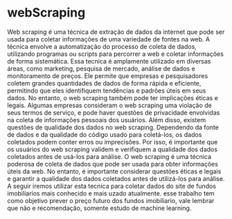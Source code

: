 # webScraping

Web scraping é uma técnica de extração de dados da internet que pode ser usada para coletar informações de uma variedade de fontes na web. A técnica envolve a 
automatização do processo de coleta de dados, utilizando programas ou scripts para percorrer a web e coletar informações de forma sistemática.
Essa tecnica é amplamente utilizado em diversas áreas, como marketing, pesquisa de mercado, análise de dados e monitoramento de preços. Ele permite que empresas e 
pesquisadores coletem grandes quantidades de dados de forma rápida e eficiente, permitindo que eles identifiquem tendências e padrões úteis em seus dados.
No entanto, o web scraping também pode ter implicações éticas e legais. Algumas empresas consideram o web scraping uma violação de seus termos de serviço, e pode haver
questões de privacidade envolvidas na coleta de informações pessoais dos usuários.
Além disso, existem questões de qualidade dos dados no web scraping. Dependendo da fonte de dados e da qualidade do código usado para coletá-los, os dados coletados
podem conter erros ou imprecisões. Por isso, é importante que os usuários do web scraping validem e verifiquem a qualidade dos dados coletados antes de usá-los para 
análise.
O web scraping é uma técnica poderosa de coleta de dados que pode ser usada para obter informações úteis da web. No entanto, é importante considerar questões éticas e
legais e garantir a qualidade dos dados coletados antes de utilizá-los para análise. A seguir iremos utilizar esta tecnica para coletar dados do site de fundos imobiliarios mais conhecido e mais uzado atualmente. esse trabalho tem como objetivo prever o preço futuro dos fundos imobiliario, vale lembrar que não e recomendação, somente estudo de machine learning.
